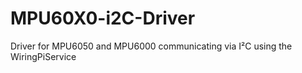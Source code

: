 MPU60X0-i2C-Driver
==================

Driver for MPU6050 and MPU6000 communicating via I²C using the WiringPiService 
